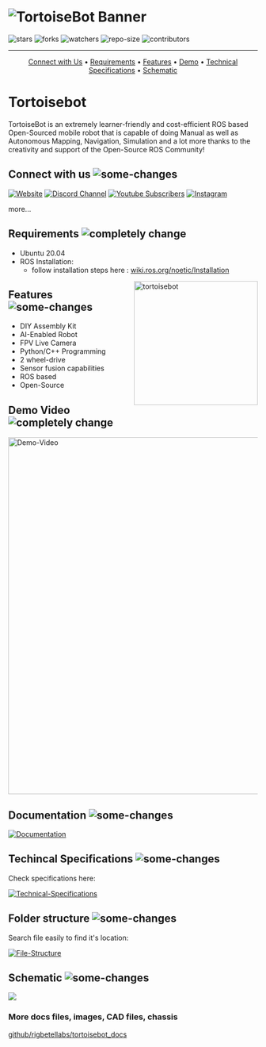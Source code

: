 # ![TortoiseBot Banner](https://github.com/rigbetellabs/tortoisebot_docs/raw/master/imgs/packaging/pack_front.png)

![stars](https://img.shields.io/github/stars/rigbetellabs/tortoisebot?style=for-the-badge)
![forks](https://img.shields.io/github/forks/rigbetellabs/tortoisebot?style=for-the-badge)
![watchers](https://img.shields.io/github/watchers/rigbetellabs/tortoisebot?style=for-the-badge)
![repo-size](https://img.shields.io/github/repo-size/rigbetellabs/tortoisebot?style=for-the-badge)
![contributors](https://img.shields.io/github/contributors/rigbetellabs/tortoisebot?style=for-the-badge)
<!-- ![](https://img.shields.io/github/last-commit/rigbetellabs/tortoisebot?style=for-the-badge) -->
<!-- ![](https://img.shields.io/tokei/lines/github/rigbetellabs/tortoisebot?label=Total%20Lines%20of%20Code&style=for-the-badge) -->

---

<p align="center"><a href="#connect-with-us-">Connect with Us</a> • <a href="#requirements-">Requirements</a> • <a href="#features-">Features</a> • <a href="#demo-video-">Demo</a> • <a href="#techincal-specifications-">Technical Specifications</a> • <a href="#schematic-">Schematic</a></p>

<p align="center"><h1>Tortoisebot</h1></p>

TortoiseBot is an extremely learner-friendly and cost-efficient ROS based Open-Sourced mobile robot that is capable of doing Manual as well as Autonomous Mapping, Navigation, Simulation and a lot more thanks to the creativity and support of the Open-Source ROS Community!

## Connect with us ![some-changes](https://img.shields.io/badge/some_changes-yellow)

<a href="https://rigbetellabs.com/">![Website](https://img.shields.io/website?down_color=lightgrey&down_message=offline&label=Rigbetellabs%20Website&style=for-the-badge&up_color=green&up_message=online&url=https%3A%2F%2Frigbetellabs.com%2F)</a>
<a href="https://rigbetellabs.com/discord">![Discord Channel](https://img.shields.io/discord/890669104330063903?logo=Discord&style=for-the-badge)</a>
<a href="https://www.youtube.com/channel/UCfIX89y8OvDIbEFZAAciHEA">![Youtube Subscribers](https://img.shields.io/youtube/channel/subscribers/UCfIX89y8OvDIbEFZAAciHEA?label=YT%20Subscribers&style=for-the-badge)</a>
<a href="https://www.instagram.com/rigbetellabs/">![Instagram](https://img.shields.io/badge/Follow_on-Instagram-pink?style=for-the-badge&logo=appveyor?label=Instagram)</a>

more...

## Requirements ![completely change](https://img.shields.io/badge/change-red)

- Ubuntu 20.04
- ROS Installation:
  - follow installation steps here : [wiki.ros.org/noetic/Installation](https://wiki.ros.org/noetic/Installation/Ubuntu)

<img align="right" width="250px" src="https://rigbetellabs.com/wp-content/uploads/2021/07/tortoisebot_actual-v25-1.png" alt="tortoisebot"/>

## Features ![some-changes](https://img.shields.io/badge/some_changes-yellow)

- DIY Assembly Kit
- AI-Enabled Robot
- FPV Live Camera
- Python/C++ Programming
- 2 wheel-drive
- Sensor fusion capabilities
- ROS based
- Open-Source

## Demo Video ![completely change](https://img.shields.io/badge/change-red)

<!-- ![Demo-video](https://github.com/rigbetellabs/tortoisebot_docs/blob/master/imgs/tortoiseBot_demo/013.png) -->
<img src="https://github.com/rigbetellabs/tortoisebot_docs/blob/master/imgs/tortoiseBot_demo/013.png" alt="Demo-Video" width="720px"/>

## Documentation ![some-changes](https://img.shields.io/badge/some_changes-yellow)

<a href="https://github.com/rigbetellabs/tortoisebot/wiki">![Documentation](https://img.shields.io/badge/Wiki-Documentaion-green?style=for-the-badge&logo=appveyor?label)</a>

## Techincal Specifications ![some-changes](https://img.shields.io/badge/some_changes-yellow)

Check specifications here:

<a href="https://github.com/rigbetellabs/tortoisebot_docs/blob/master/TortoiseBot%20Spec%20Sheet.pdf">![Technical-Specifications](https://img.shields.io/badge/docs_file-techical_specifications-blue?style=for-the-badge&logo=appveyor?label)</a>

## Folder structure ![some-changes](https://img.shields.io/badge/some_changes-yellow)

Search file easily to find it's location:

<a href="https://github.com/rigbetellabs/tortoisebot_mini_docs/blob/main/file_structure.md">![File-Structure](https://img.shields.io/badge/docs_file-file_structure-blue?style=for-the-badge&logo=appveyor?label)</a>

## Schematic ![some-changes](https://img.shields.io/badge/some_changes-yellow)

<a href="https://github.com/rigbetellabs/tortoisebot_docs/blob/master/schematics/ttbotprint.png">![](https://img.shields.io/badge/docs_file-schematic-blue?style=for-the-badge&logo=appveyor?label)</a>

### More docs files, images, CAD files, chassis

[github/rigbetellabs/tortoisebot_docs](https://github.com/rigbetellabs/tortoisebot_docs)
